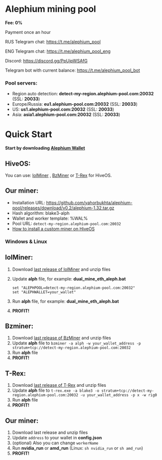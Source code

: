 # Alephium mining pool

**Fee: 0%**

Payment once an hour

RUS Telegram chat: https://t.me/alephium_pool

ENG Telegram chat: https://t.me/alephium_pool_eng

Discord: https://discord.gg/PpUjpWSAfG

Telegram bot with current balance: https://t.me/alephium_pool_bot

### Pool servers:

* Region auto detection: **detect-my-region.alephium-pool.com:20032** (SSL: **20033**)
* Europe/Russia: **eu1.alephium-pool.com:20032** (SSL: **20033**)
* US: **us1.alephium-pool.com:20032** (SSL: **20033**)
* Asia: **asia1.alephium-pool.com:20032** (SSL: **20033**)

# Quick Start

**Start by downloading [Alephium Wallet](https://github.com/alephium/alephium-wallet/releases)**

## HiveOS:

You can use: [lolMiner](https://github.com/Lolliedieb/lolMiner-releases/releases)
, [BzMiner](https://github.com/bzminer/bzminer/releases) or [T-Rex](https://github.com/trexminer/T-Rex/releases) for
HiveOS.

## Our miner:

- Installation URL: https://github.com/yahorbukhta/alephium-pool/releases/download/v0.2/alephium-1.32.tar.gz
- Hash algorithm: blake3-alph
- Wallet and worker template: %WAL%
- Pool URL: ``detect-my-region.alephium-pool.com:20032``
- [How to install a custom miner on HiveOS](https://hiveon.com/getting_started-start_custom_miner/)

### Windows & Linux

## lolMiner:

1. Download [last release of lolMiner](https://github.com/Lolliedieb/lolMiner-releases/releases) and unzip files
2. Update **alph** file, for example: **dual_mine_eth_aleph.bat**

   ````
   set "ALEPHPOOL=detect-my-region.alephium-pool.com:20032"
   set "ALEPHWALLET=your_wallet"
   ````

3. Run **alph** file, for example: **dual_mine_eth_aleph.bat**
4. **PROFIT!**

## Bzminer:

1. Download [last release of BzMiner](https://github.com/bzminer/bzminer/releases) and unzip files
2. Update **alph** file
   to ``bzminer -a alph -w your_wallet_address -p stratum+tcp://detect-my-region.alephium-pool.com:20032``
3. Run **alph** file
4. **PROFIT!**

## T-Rex:

1. Download [last release of T-Rex](https://github.com/trexminer/T-Rex/releases) and unzip files
2. Update **alph** file
   to ``t-rex.exe -a blake3 -o stratum+tcp://detect-my-region.alephium-pool.com:20032 -u your_wallet_address -p x -w rig0``
3. Run **alph** file
4. **PROFIT!**

## Our miner:

1. Download last release and unzip files
2. Update `address` to your wallet in **config.json**
3. (optional) Also you can change `workerName`
4. Run **nvidia_run** or **amd_run** (Linux: `sh nvidia_run` or `sh amd_run`)
5. **PROFIT!**

